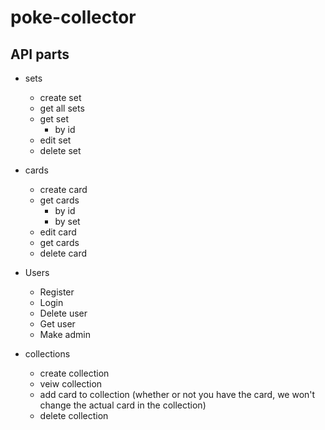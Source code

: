 # poke-collector


## API parts

* sets
  - create set
  - get all sets
  - get set
    - by id
  - edit set
  - delete set

* cards
  - create card
  - get cards
    - by id
    - by set
  - edit card
  - get cards
  - delete card

* Users
  - Register
  - Login
  - Delete user
  - Get user
  - Make admin

* collections
  - create collection
  - veiw collection 
  - add card to collection (whether or not you have the card, we won't change the actual card in the collection)
  - delete collection

